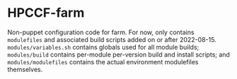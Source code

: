 # HPCCF-farm

Non-puppet configuration code for farm. For now, only contains `modulefiles` and associated build
scripts added on or after 2022-08-15. `modules/variables.sh` contains globals used for all module
builds; `modules/build` contains per-module per-version build and install scripts; and
`modules/modulefiles` contains the actual environment modulefiles themselves.
